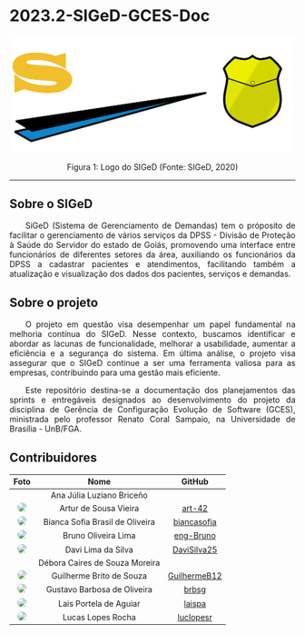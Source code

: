 # 2023.2-SIGeD-GCES-Doc

<p align="center"><img src="docs/assets/logo.png" width="500"></p>
<figcaption align="center">Figura 1: Logo do SIGeD (Fonte: SIGeD, 2020)</figcaption>

---

## Sobre o SIGeD
<p align="justify">&emsp;&emsp;SiGeD (Sistema de Gerenciamento de Demandas) tem o próposito de facilitar o gerenciamento de vários serviços da DPSS - Divisão de Proteção à Saúde do Servidor do estado de Goiás, promovendo uma interface entre funcionários de diferentes setores da área, auxiliando os funcionários da DPSS a cadastrar pacientes e atendimentos, facilitando também a atualização e visualização dos dados dos pacientes, serviços e demandas.</p>


## Sobre o projeto
<p align="justify">&emsp;&emsp;O projeto em questão visa desempenhar um papel fundamental na melhoria contínua do SIGeD. Nesse contexto, buscamos identificar e abordar as lacunas de funcionalidade, melhorar a usabilidade, aumentar a eficiência e a segurança do sistema. Em última análise, o projeto visa assegurar que o SIGeD continue a ser uma ferramenta valiosa para as empresas, contribuindo para uma gestão mais eficiente.</p>
<p align="justify">&emsp;&emsp;Este repositório destina-se a documentação dos planejamentos das sprints e entregáveis designados ao desenvolvimento do projeto da disciplina de Gerência de Configuração Evolução de Software (GCES), ministrada pelo professor Renato Coral Sampaio, na Universidade de Brasília - UnB/FGA.</p>


## Contribuidores
| **Foto** | **Nome** | **GitHub** |
| :------: | :------: | :--------: |
| <a href=""><img src="" height="auto" width="90" style="border-radius:50%"></a> | Ana Júlia Luziano Briceño | []() |
| <a href="https://github.com/art-42"><img src="https://avatars.githubusercontent.com/u/53407780?v=4" height="auto" width="90" style="border-radius:50%"></a> | Artur de Sousa Vieira | [art-42](https://github.com/art-42) |
| <a href="https://github.com/biancasofia"><img src="https://avatars.githubusercontent.com/u/69814402?v=4" height="auto" width="90" style="border-radius:50%"></a> | Bianca Sofia Brasil de Oliveira | [biancasofia](https://github.com/biancasofia) |
| <a href="https://github.com/eng-Bruno"><img src="https://avatars.githubusercontent.com/u/81006095?v=4" height="auto" width="90" style="border-radius:50%"></a> | Bruno Oliveira Lima | [eng-Bruno](https://github.com/eng-Bruno) |
| <a href="https://github.com/DaviSilva25"><img src="https://avatars.githubusercontent.com/u/79341819?v=4" height="auto" width="90" style="border-radius:50%"></a> | Davi Lima da Silva | [DaviSilva25](https://github.com/DaviSilva25) |
| <a href=""><img src="" height="auto" width="90" style="border-radius:50%"></a> | Débora Caires de Souza Moreira | []() |
| <a href="https://github.com/GuilhermeB12"><img src="https://avatars.githubusercontent.com/u/70172633?v=4" height="auto" width="90" style="border-radius:50%"></a> | Guilherme Brito de Souza | [GuilhermeB12](https://github.com/GuilhermeB12) |
| <a href="https://github.com/brbsg"><img src="https://avatars.githubusercontent.com/u/56006361?v=4" height="auto" width="90" style="border-radius:50%"></a> | Gustavo Barbosa de Oliveira | [brbsg](https://github.com/brbsg) |
| <a href="https://github.com/laispa"><img src="https://avatars.githubusercontent.com/u/54222696?v=4" height="auto" width="90" style="border-radius:50%"></a> | Lais Portela de Aguiar | [laispa](https://github.com/laispa) |
|    <a href="https://github.com/luclopesr"><img src="https://avatars.githubusercontent.com/u/88348202?v=4" height="auto" width="90" style="border-radius:50%"></a> | Lucas Lopes Rocha | [luclopesr](https://github.com/luclopesr) |
